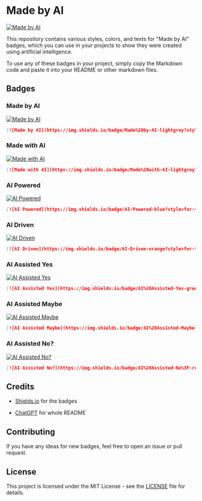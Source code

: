# Made by AI

[![Made by AI](https://img.shields.io/badge/Made%20by-AI-lightgrey?style=for-the-badge)](https://github.com/mefengl/made-by-ai)

This repository contains various styles, colors, and texts for "Made by AI" badges, which you can use in your projects to show they were created using artificial intelligence.

To use any of these badges in your project, simply copy the Markdown code and paste it into your README or other markdown files.

## Badges

### Made by AI

[![Made by AI](https://img.shields.io/badge/Made%20by-AI-lightgrey?style=for-the-badge)](https://github.com/mefengl/made-by-ai)

``` markdown
[![Made by AI](https://img.shields.io/badge/Made%20by-AI-lightgrey?style=for-the-badge)](https://github.com/mefengl/made-by-ai)
```

### Made with AI

[![Made with AI](https://img.shields.io/badge/Made%20with-AI-lightgrey?style=for-the-badge)](https://github.com/mefengl/made-by-ai)

```markdown
[![Made with AI](https://img.shields.io/badge/Made%20with-AI-lightgrey?style=for-the-badge)](https://github.com/mefengl/made-by-ai)
```

### AI Powered

[![AI Powered](https://img.shields.io/badge/AI-Powered-blue?style=for-the-badge)](https://github.com/mefengl/made-by-ai)

```markdown
[![AI Powered](https://img.shields.io/badge/AI-Powered-blue?style=for-the-badge)](https://github.com/mefengl/made-by-ai)
```

### AI Driven

[![AI Driven](https://img.shields.io/badge/AI-Driven-orange?style=for-the-badge)](https://github.com/mefengl/made-by-ai)

```markdown
[![AI Driven](https://img.shields.io/badge/AI-Driven-orange?style=for-the-badge)](https://github.com/mefengl/made-by-ai)
```

### AI Assisted Yes

[![AI Assisted Yes](https://img.shields.io/badge/AI%20Assisted-Yes-green?style=for-the-badge)](https://github.com/mefengl/made-by-ai)

```markdown
[![AI Assisted Yes](https://img.shields.io/badge/AI%20Assisted-Yes-green?style=for-the-badge)](https://github.com/mefengl/made-by-ai)
```

### AI Assisted Maybe

[![AI Assisted Maybe](https://img.shields.io/badge/AI%20Assisted-Maybe-yellow?style=for-the-badge)](https://github.com/mefengl/made-by-ai)

```markdown
[![AI Assisted Maybe](https://img.shields.io/badge/AI%20Assisted-Maybe-yellow?style=for-the-badge)](https://github.com/mefengl/made-by-ai)
```


### AI Assisted No?

[![AI Assisted No?](https://img.shields.io/badge/AI%20Assisted-No%3F-red?style=for-the-badge)](https://github.com/mefengl/made-by-ai)

```markdown
[![AI Assisted No?](https://img.shields.io/badge/AI%20Assisted-No%3F-red?style=for-the-badge)](https://github.com/mefengl/made-by-ai)
```

## Credits

- [Shields.io](https://shields.io/) for the badges

- [ChatGPT](https://chat.openai.com) for whole README

## Contributing

If you have any ideas for new badges, feel free to open an issue or pull request.

## License

This project is licensed under the MIT License - see the [LICENSE](LICENSE) file for details.
